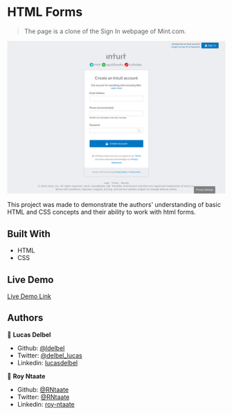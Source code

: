 # HTML Forms

> The page is a clone of the Sign In webpage of Mint.com.

![screenshot](./images/screenshot.png)

This project was made to demonstrate the authors' understanding of basic HTML and CSS concepts and their ability to work with html forms.

## Built With
- HTML
- CSS

## Live Demo

[Live Demo Link](https://rawcdn.githack.com/RNtaate/Forms-project-roy-lucas/0af53268cd9bb1c6e4e97347c451696a31677ffa/index.html)

## Authors

👤 **Lucas Delbel**

- Github: [@ldelbel](https://github.com/ldelbel)
- Twitter: [@delbel_lucas](https://twitter.com/delbel_lucas)
- Linkedin: [lucasdelbel](https://linkedin.com/in/lucasdelbel)

👤 **Roy Ntaate**

- Github: [@RNtaate](https://github.com/RNtaate)
- Twitter: [@RNtaate](https://twitter.com/RNtaate)
- Linkedin: [roy-ntaate](https://linkedin.com/in/roy-ntaate)

